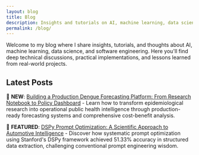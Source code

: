 ```yaml
---
layout: blog
title: Blog
description: Insights and tutorials on AI, machine learning, data science, and software engineering
permalink: /blog/
---
```


Welcome to my blog where I share insights, tutorials, and thoughts about AI, machine learning, data science, and software engineering. Here you'll find deep technical discussions, practical implementations, and lessons learned from real-world projects.

## Latest Posts

🚀 **NEW**: [Building a Production Dengue Forecasting Platform: From Research Notebook to Policy Dashboard](/epidemiology/forecasting/health-economics/2025/06/18/forecasting-dengue-cases-and-cost-benefit-analysis.html) - Learn how to transform epidemiological research into operational public health intelligence through production-ready forecasting systems and comprehensive cost-benefit analysis.

🔬 **FEATURED**: [DSPy Prompt Optimization: A Scientific Approach to Automotive Intelligence](/ai/nlp/dspy/2025/06/13/dspy-prompt-optimization-automotive-intelligence.html) - Discover how systematic prompt optimization using Stanford's DSPy framework achieved 51.33% accuracy in structured data extraction, challenging conventional prompt engineering wisdom.
